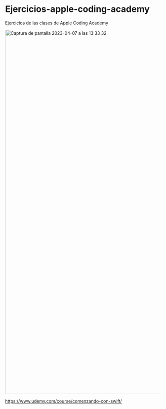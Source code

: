 # Ejercicios-apple-coding-academy
Ejercicios de las clases de Apple Coding Academy


<img width="1174" alt="Captura de pantalla 2023-04-07 a las 13 33 32" src="https://user-images.githubusercontent.com/75795616/230602195-56136b9f-53cd-4ce0-97bc-63e387512ca3.png">

https://www.udemy.com/course/comenzando-con-swift/
